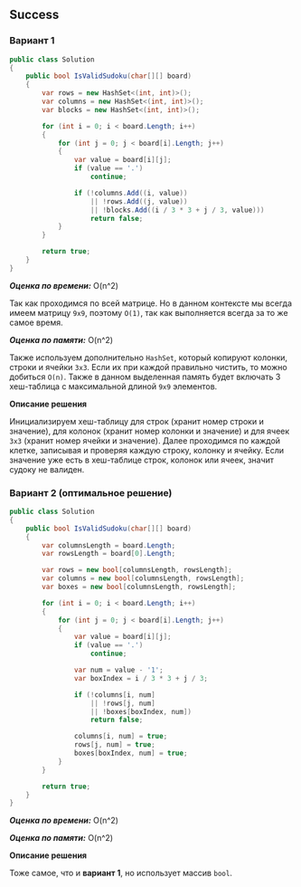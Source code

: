 ## Success

### Вариант 1

```csharp
public class Solution
{
    public bool IsValidSudoku(char[][] board)
    {
        var rows = new HashSet<(int, int)>();
        var columns = new HashSet<(int, int)>();
        var blocks = new HashSet<(int, int)>();

        for (int i = 0; i < board.Length; i++)
        {
            for (int j = 0; j < board[i].Length; j++)
            {
                var value = board[i][j];
                if (value == '.')
                    continue;

                if (!columns.Add((i, value))
                    || !rows.Add((j, value))
                    || !blocks.Add((i / 3 * 3 + j / 3, value)))
                    return false;
            }
        }

        return true;
    }
}
```

***Оценка по времени:*** O(n^2)

Так как проходимся по всей матрице. Но в данном контексте мы всегда имеем матрицу `9x9`, поэтому `O(1)`, так как выполняется всегда за то же самое время.

***Оценка по памяти:*** O(n^2)

Также используем дополнительно `HashSet`, который копируют колонки, строки и ячейки `3x3`. Если их при каждой правильно чистить, то можно добиться `O(n)`. Также в данном выделенная память будет включать 3 хеш-таблица с максимальной длиной `9x9` элементов. 

**Описание решения**

Инициализируем хеш-таблицу для строк (хранит номер строки и значение), для колонок (хранит номер колонки и значение) и для ячеек `3x3` (хранит номер ячейки и значение). Далее проходимся по каждой клетке, записывая и проверяя каждую строку, колонку и ячейку. Если значение уже есть в хеш-таблице строк, колонок или ячеек, значит судоку не валиден.

### Вариант 2 (оптимальное решение)

```csharp
public class Solution
{
    public bool IsValidSudoku(char[][] board)
    {
        var columnsLength = board.Length;
        var rowsLength = board[0].Length;

        var rows = new bool[columnsLength, rowsLength];
        var columns = new bool[columnsLength, rowsLength];
        var boxes = new bool[columnsLength, rowsLength];

        for (int i = 0; i < board.Length; i++)
        {
            for (int j = 0; j < board[i].Length; j++)
            {
                var value = board[i][j];
                if (value == '.')
                    continue;

                var num = value - '1';
                var boxIndex = i / 3 * 3 + j / 3;

                if (!columns[i, num]
                    || !rows[j, num]
                    || !boxes[boxIndex, num])
                    return false;

                columns[i, num] = true;
                rows[j, num] = true;
                boxes[boxIndex, num] = true;
            }
        }

        return true;
    }
}
```

***Оценка по времени:*** O(n^2)

***Оценка по памяти:*** O(n^2)

**Описание решения**

Тоже самое, что и **вариант 1**, но использует массив `bool`.